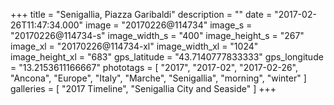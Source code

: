 +++
title = "Senigallia, Piazza Garibaldi"
description = ""
date = "2017-02-26T11:47:34.000"
image = "20170226@114734"
image_s = "20170226@114734-s"
image_width_s = "400"
image_height_s = "267"
image_xl = "20170226@114734-xl"
image_width_xl = "1024"
image_height_xl = "683"
gps_latitude = "43.7140777833333"
gps_longitude = "13.2153611166667"
phototags = [ "2017", "2017-02", "2017-02-26", "Ancona", "Europe", "Italy", "Marche", "Senigallia", "morning", "winter" ]
galleries = [ "2017 Timeline", "Senigallia City and Seaside" ]
+++
